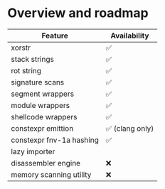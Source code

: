 # Overview and roadmap  
| Feature                                         | Availability |
| ---------                                       | ------------ |
| xorstr                                          | ✅ |
| stack strings                                   | ✅ |
| rot string                                      | ✅ |
| signature scans                                 | ✅ |
| segment wrappers                                | ✅ |
| module wrappers                                 | ✅ |
| shellcode wrappers                              | ✅ |
| constexpr emittion                              | ✅ (clang only) |
| constexpr fnv-1a hashing                        | ✅ |
| lazy importer                                   |  |
| disassembler engine                             | ❌ |
| memory scanning utility                         | ❌ |
